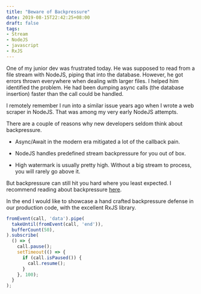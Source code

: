 ```yaml
---
title: "Beware of Backpressure"
date: 2019-08-15T22:42:25+08:00
draft: false
tags:
- Stream
- NodeJS
- javascript
- RxJS
---
```


One of my junior dev was frustrated today. He was supposed to read from a file stream with NodeJS, piping that into the database. However, he got errors thrown everywhere when dealing with larger files.  I helped him identified the problem. He had been dumping async calls (the database insertion) faster than the call could be handled. 

I remotely remember I run into a similar issue years ago when I wrote a web scraper in NodeJS. That was among my very early NodeJS attempts.

There are a couple of reasons why new developers seldom think about backpressure. 

* Async/Await in the modern era mitigated a lot of the callback pain.  

* NodeJS handles predefined stream backpressure for you out of box.

* High watermark is usually pretty high. Without a big stream to process, you will rarely go above it.

But backpressure can still hit you hard where you least expected. I recommend reading about backpressure [here](https://nodejs.org/es/docs/guides/backpressuring-in-streams).

In the end I would like to showcase a hand crafted backpressure defense in our production code, with the excellent RxJS library.

```ts
fromEvent(call, 'data').pipe(
  takeUntil(fromEvent(call, 'end')),
  bufferCount(50),
).subscribe(
  () => {
    call.pause();
    setTimeout(() => {
      if (call.isPaused()) {
        call.resume();
      }
    }, 100);
  }
);
```